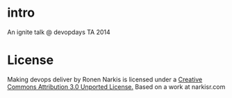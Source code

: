 # intro
An ignite talk @ devopdays TA 2014

# License

Making devops deliver by Ronen Narkis is licensed under a [Creative Commons Attribution 3.0 Unported License.](https://creativecommons.org/licenses/by/3.0/) Based on a work at narkisr.com




